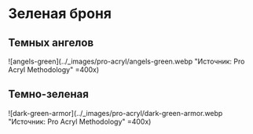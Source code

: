 # Зеленая броня

## Темных ангелов

![angels-green](../_images/pro-acryl/angels-green.webp "Источник: Pro Acryl Methodology" =400x)

## Темно-зеленая

![dark-green-armor](../_images/pro-acryl/dark-green-armor.webp "Источник: Pro Acryl Methodology" =400x)
